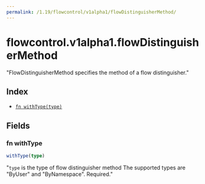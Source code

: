 ```yaml
---
permalink: /1.19/flowcontrol/v1alpha1/flowDistinguisherMethod/
---
```


# flowcontrol.v1alpha1.flowDistinguisherMethod

"FlowDistinguisherMethod specifies the method of a flow distinguisher."

## Index

* [`fn withType(type)`](#fn-withtype)

## Fields

### fn withType

```ts
withType(type)
```

"`type` is the type of flow distinguisher method The supported types are \"ByUser\" and \"ByNamespace\". Required."